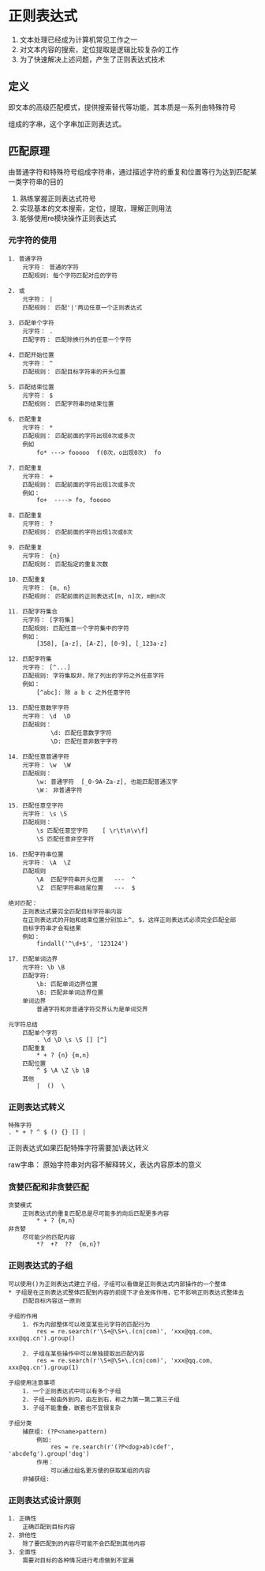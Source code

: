 
# 正则表达式

1. 文本处理已经成为计算机常见工作之一
2. 对文本内容的搜索，定位提取是逻辑比较复杂的工作
3. 为了快速解决上述问题，产生了正则表达式技术

## 定义

即文本的高级匹配模式，提供搜索替代等功能，其本质是一系列由特殊符号

组成的字串，这个字串加正则表达式。


## 匹配原理

由普通字符和特殊符号组成字符串，通过描述字符的重复和位置等行为达到匹配某一类字符串的目的

1. 熟练掌握正则表达式符号
2. 实现基本的文本搜索，定位，提取，理解正则用法
3. 能够使用re模块操作正则表达式

### 元字符的使用

```
1. 普通字符
    元字符： 普通的字符
    匹配规则: 每个字符匹配对应的字符

2. 或
    元字符： |
    匹配规则： 匹配'|'两边任意一个正则表达式

3. 匹配单个字符
    元字符： .
    匹配字符： 匹配除换行外的任意一个字符

4. 匹配开始位置
    元字符： ^
    匹配规则： 匹配目标字符串的开头位置

5. 匹配结束位置
    元字符： $
    匹配规则： 匹配字符串的结束位置

6. 匹配重复
    元字符： *
    匹配规则： 匹配前面的字符出现0次或多次
    例如
        fo* ---> fooooo  f(0次，o出现0次)  fo

7. 匹配重复
    元字符： +
    匹配规则： 匹配前面的字符出现1次或多次
    例如：
        fo+  ----> fo, fooooo

8. 匹配重复
    元字符： ?
    匹配规则： 匹配前面的字符出现1次或0次

9. 匹配重复
    元字符： {n}
    匹配规则： 匹配指定的重复次数

10. 匹配重复
    元字符： {m, n}
    匹配规则： 匹配前面的正则表达式[m, n]次，m到n次

11. 匹配字符集合
    元字符： [字符集]
    匹配规则: 匹配任意一个字符集中的字符
    例如：
        [358], [a-z], [A-Z], [0-9], [_123a-z]

12. 匹配字符集
    元字符： [^...]
    匹配规则: 字符集取非，除了列出的字符之外任意字符
    例如：
        [^abc]: 除 a b c 之外任意字符

13. 匹配任意数字字符
    元字符： \d  \D
    匹配规则：
            \d: 匹配任意数字字符
            \D: 匹配任意非数字字符

14. 匹配任意普通字符
    元字符： \w  \W
    匹配规则：
        \w: 普通字符  [_0-9A-Za-z], 也能匹配普通汉字
        \W： 非普通字符

15. 匹配任意空字符
    元字符： \s \S
    匹配规则：
        \s 匹配任意空字符    [ \r\t\n\v\f]
        \S 匹配任意非空字符

16. 匹配字符串位置
    元字符： \A  \Z
    匹配规则
        \A  匹配字符串开头位置   ---  ^
        \Z  匹配字符串结尾位置   ---  $

绝对匹配：
    正则表达式要完全匹配目标字符串内容
    在正则表达式的开始和结束位置分别加上^, $，这样正则表达式必须完全匹配全部
    目标字符串才会有结果
    例如：
        findall('^\d+$', '123124')

17. 匹配单词边界
    元字符: \b \B
    匹配字符:
        \b: 匹配单词边界位置
        \B: 匹配非单词边界位置
    单词边界
        普通字符和非普通字符交界认为是单词交界

元字符总结
    匹配单个字符
        . \d \D \s \S [] [^]
    匹配重复
        * + ? {n} {m,n}
    匹配位置
        ^ $ \A \Z \b \B
    其他
        |  ()  \
```


### 正则表达式转义

```
特殊字符
. * + ? ^ $ () {} [] |
```

正则表达式如果匹配特殊字符需要加\表达转义

raw字串： 原始字符串对内容不解释转义，表达内容原本的意义


### 贪婪匹配和非贪婪匹配

```
贪婪模式
    正则表达式的重复匹配总是尽可能多的向后匹配更多内容
        * + ? {m,n}
非贪婪
    尽可能少的匹配内容
        *?  +?  ??  {m,n}?
```


### 正则表达式的子组

```
可以使用()为正则表达式建立子组，子组可以看做是正则表达式内部操作的一个整体
* 子组是在正则表达式整体匹配到内容的前提下才会发挥作用，它不影响正则表达式整体去
    匹配目标内容这一原则

子组的作用
    1. 作为内部整体可以改变某些元字符的匹配行为
        res = re.search(r'\S+@\S+\.(cn|com)', 'xxx@qq.com, xxx@qq.cn').group()

    2. 子组在某些操作中可以单独提取出匹配内容
        res = re.search(r'\S+@\S+\.(cn|com)', 'xxx@qq.com, xxx@qq.cn').group(1)

子组使用注意事项
    1. 一个正则表达式中可以有多个子组
    2. 子组一般由外到内，由左到右，称之为第一第二第三子组
    3. 子组不能重叠，嵌套也不宜很复杂

子组分类
    捕获组: (?P<name>pattern)
        例如:
            res = re.search(r'(?P<dog>ab)cdef', 'abcdefg').group('dog')
        作用：
            可以通过组名更方便的获取某组的内容
    非捕获组:
```


### 正则表达式设计原则

```
1. 正确性
    正确匹配到目标内容
2. 排他性
    除了要匹配到的内容尽可能不会匹配到其他内容
3. 全面性
    需要对目标的各种情况进行考虑做到不宜漏
```
